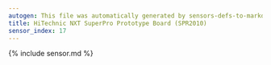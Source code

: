 ```yaml
---
autogen: This file was automatically generated by sensors-defs-to-markdown.py
title: HiTechnic NXT SuperPro Prototype Board (SPR2010)
sensor_index: 17
---
```


{% include sensor.md %}

